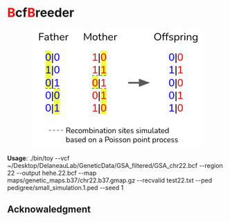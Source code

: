# <b style="color:red">B</b>cf<b style="color:red">B</b>reeder

<center><img src="illustration.png"/></center>


<b>Usage</b>:
./bin/toy --vcf ~/Desktop/DelaneauLab/GeneticData/GSA_filtered/GSA_chr22.bcf --region 22 --output hehe.22.bcf --map maps/genetic_maps.b37/chr22.b37.gmap.gz --recvalid test22.txt --ped pedigree/small_simulation.1.ped --seed 1

## Acknowaledgment

